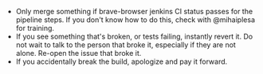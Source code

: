 - Only merge something if brave-browser jenkins CI status passes for the pipeline steps. If you don't know how to do this, check with @mihaiplesa for training.
- If you see something that's broken, or tests failing, instantly revert it. Do not wait to talk to the person that broke it, especially if they are not alone.  Re-open the issue that broke it.
- If you accidentally break the build, apologize and pay it forward.
